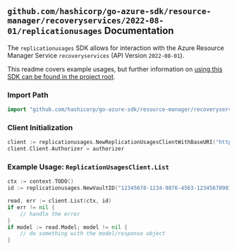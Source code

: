 
## `github.com/hashicorp/go-azure-sdk/resource-manager/recoveryservices/2022-08-01/replicationusages` Documentation

The `replicationusages` SDK allows for interaction with the Azure Resource Manager Service `recoveryservices` (API Version `2022-08-01`).

This readme covers example usages, but further information on [using this SDK can be found in the project root](https://github.com/hashicorp/go-azure-sdk/tree/main/docs).

### Import Path

```go
import "github.com/hashicorp/go-azure-sdk/resource-manager/recoveryservices/2022-08-01/replicationusages"
```


### Client Initialization

```go
client := replicationusages.NewReplicationUsagesClientWithBaseURI("https://management.azure.com")
client.Client.Authorizer = authorizer
```


### Example Usage: `ReplicationUsagesClient.List`

```go
ctx := context.TODO()
id := replicationusages.NewVaultID("12345678-1234-9876-4563-123456789012", "example-resource-group", "vaultValue")

read, err := client.List(ctx, id)
if err != nil {
	// handle the error
}
if model := read.Model; model != nil {
	// do something with the model/response object
}
```
